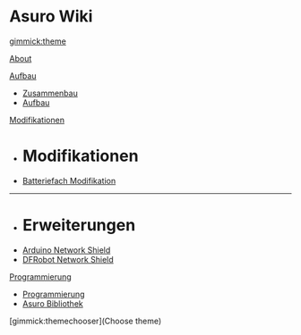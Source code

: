 <!--
  -- Name of your wiki
  -- Do NOT remove the leading `#` character.
  -->

# Asuro Wiki

<!--
  -- Default theme
  -- (Read: http://dynalon.github.io/mdwiki/#!customizing.md#Theme_chooser)
  -->

[gimmick:theme](spacelab)


<!--
  -- Navigation
  -- (Read: http://dynalon.github.io/mdwiki/#!quickstart.md#Adding_a_navigation)
  -->

[About](pages/about.md)


[Aufbau]()

  * [Zusammenbau](pages/zusammenbau.md)
  * [Aufbau](pages/aufbau.md)

[Modifikationen]()

  * # Modifikationen
  * [Batteriefach Modifikation](pages/batteriefachmod.md)
  - - - -
  * # Erweiterungen
  * [Arduino Network Shield](pages/arduino-network.md)
  * [DFRobot Network Shield](pages/dfrobot-network.md)

[Programmierung]()

  * [Programmierung](pages/programmierung.md)
  * [Asuro Bibliothek](pages/bibliothek.md)

<!--
  -- Let the user choose a theme
  -- (Read: http://dynalon.github.io/mdwiki/#!quickstart.md#Adding_a_navigation)
  -->


[gimmick:themechooser](Choose theme)

